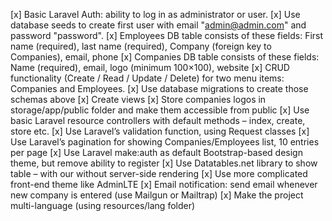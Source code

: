 [x] Basic Laravel Auth: ability to log in as administrator or user.
[x] Use database seeds to create first user with email "admin@admin.com" and password "password".
[x] Employees DB table consists of these fields: First name (required), last name (required), Company (foreign key to Companies), email, phone
[x] Companies DB table consists of these fields: Name (required), email, logo (minimum 100×100), website
[x] CRUD functionality (Create / Read / Update / Delete) for two menu items: Companies and Employees.
[x] Use database migrations to create those schemas above
[x] Create views
[x] Store companies logos in storage/app/public folder and make them accessible from public
[x] Use basic Laravel resource controllers with default methods – index, create, store etc.
[x] Use Laravel’s validation function, using Request classes
[x] Use Laravel’s pagination for showing Companies/Employees list, 10 entries per page
[x] Use Laravel make:auth as default Bootstrap-based design theme, but remove ability to register
[x] Use Datatables.net library to show table – with our without server-side rendering
[x] Use more complicated front-end theme like AdminLTE
[x] Email notification: send email whenever new company is entered (use Mailgun or Mailtrap)
[x] Make the project multi-language (using resources/lang folder)
